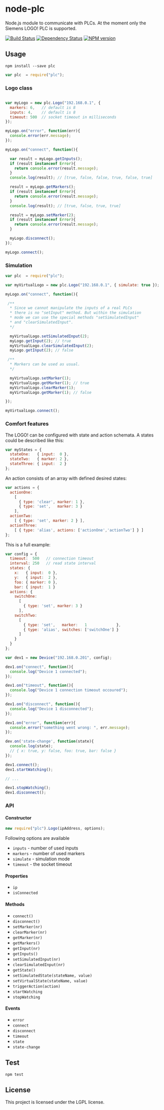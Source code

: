 # node-plc

Node.js module to communicate with PLCs.
At the moment only the Siemens LOGO! PLC is supported.

[![Build Status](https://secure.travis-ci.org/flosse/node-plc.png)](http://travis-ci.org/flosse/node-plc)
[![Dependency Status](https://gemnasium.com/flosse/node-plc.png)](https://gemnasium.com/flosse/node-plc)
[![NPM version](https://badge.fury.io/js/plc.png)](http://badge.fury.io/js/plc)

## Usage

```shell
npm install --save plc
```

```javascript
var plc  = require("plc");
```

### Logo class

```javascript

var myLogo = new plc.Logo("192.168.0.1", {
  markers: 6,   // default is 8
  inputs: 4,    // default is 8
  timeout: 500  // socket timeout in milliseconds
});

myLogo.on("error", function(err){
  console.error(err.message);
});

myLogo.on("connect", function(){

  var result = myLogo.getInputs();
  if (result instanceof Error){
    return console.error(result.message);
  }
  console.log(result); // [true, false, false, true, false, true]

  result = myLogo.getMarkers();
  if (result instanceof Error){
    return console.error(result.message);
  }
  console.log(result); // [true, false, true, true]

  result = myLogo.setMarker(2);
  if (result instanceof Error){
    return console.error(result.message);
  }

  myLogo.disconnect();
});

myLogo.connect();
```

### Simulation

```javascript
var plc  = require("plc");

var myVirtualLogo = new plc.Logo("192.168.0.1", { simulate: true });

myLogo.on("connect", function(){

 /**
  * Since we cannot manipulate the inputs of a real PLCs
  * there is no "setInput" method. But within the simulation
  * mode we can use the special methods "setSimulatedInput"
  * and "clearSimulatedInput".
  */

  myVirtualLogo.setSimulatedInput(2);
  myLogo.getInput(2); // true
  myVirtualLogo.clearSimulatedInput(2);
  myLogo.getInput(2); // false

 /**
  * Markers can be used as usual.
  */

  myVirtualLogo.setMarker(1);
  myVirtualLogo.getMarker(1); // true
  myVirtualLogo.clearMarker(1);
  myVirtualLogo.getMarker(1); // false

});

myVirtualLogo.connect();
```

### Comfort features

The LOGO! can be configured with state and action schemata.
A states could be described like this:

```javascript
var myStates = {
  stateOne:   { input:  0 },
  stateTwo:   { marker: 2 },
  stateThree: { input:  2 }
};
```

An action consists of an array with defined desired states:

```javascript
var actions = {
  actionOne:
    [
      { type: 'clear', marker: 1 },
      { type: 'set',   marker: 3 }
    ],
  actionTwo:
    [ { type: 'set', marker: 2 } ],
  actionThree:
    [ { type: 'alias', actions: ['actionOne','actionTwo'] } ]
};
```

This is a full example:

```javascript
var config = {
  timeout:  500   // connection timeout
  interval: 250   // read state interval
  states: {
    x:   { input:  0 },
    y:   { input:  2 },
    foo: { marker: 0 },
    bar: { input:  1 }
  actions: {
    switchOne:
      [
        { type: 'set', marker: 3 }
      ],
    switchTwo:
      [
        { type: 'set',   marker:   1             },
        { type: 'alias', switches: ['switchOne'] }
      ]
    }
  }
};

var dev1 = new Device("192.168.0.201", config);

dev1.on("connect", function(){
  console.log("Device 1 connected");
});

dev1.on("timeout", function(){
  console.log("Device 1 connection timeout occoured");
});

dev1.on("disconnect", function(){
  console.log("Device 1 disconnected");
});

dev1.on("error", function(err){
  console.error("something went wrong: ", err.message);
});

dev.on('state-change', function(state){
  console.log(state);
  // { x: true, y: false, foo: true, bar: false }
});

dev1.connect();
dev1.startWatching();

// ...

dev1.stopWatching();
dev1.disconnect();
```

### API

#### Constructor

```javascript
new require("plc").Logo(ipAddress, options);
```

Following options are available

- `inputs` - number of used inputs
- `markers` - number of used markers
- `simulate` - simulation mode
- `timeout` - the socket timeout

#### Properties

- `ip`
- `isConnected`

#### Methods

- `connect()`
- `disconnect()`
- `setMarker(nr)`
- `clearMarker(nr)`
- `getMarker(nr)`
- `getMarkers()`
- `getInput(nr)`
- `getInputs()`
- `setSimulatedInput(nr)`
- `clearSimulatedInput(nr)`
- `getState()`
- `setSimulatedState(stateName, value)`
- `setVirtualState(stateName, value)`
- `triggerAction(action)`
- `startWatching`
- `stopWatching`

#### Events

- `error`
- `connect`
- `disconnect`
- `timeout`
- `state`
- `state-change`

## Test

```
npm test
```

## License

This project is licensed under the LGPL license.
